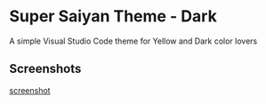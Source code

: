 # Super Saiyan Theme - Dark

A simple Visual Studio Code theme for Yellow and Dark color lovers

## Screenshots

[screenshot](./images/screenshot.jpeg)
